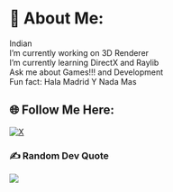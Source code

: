# 💫 About Me:
Indian<br> I’m currently working on 3D Renderer<br> I’m currently learning DirectX and Raylib<br> Ask me about Games!!! and Development<br> Fun fact: Hala Madrid Y Nada Mas

## 🌐 Follow Me Here:
[![X](https://img.shields.io/badge/X-black.svg?logo=X&logoColor=white)](https://x.com/ThatTanishqTak) 

### ✍️ Random Dev Quote
![](https://quotes-github-readme.vercel.app/api?type=horizontal&theme=dark)
